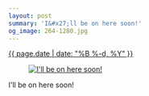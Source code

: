 ```yaml
---
layout: post
summary: 'I&#x27;ll be on here soon!'
og_image: 264-1280.jpg
---
```


<div class="post">
 <time>
  <a href="/264">
   {{ page.date | date: "%B %-d, %Y" }}
  </a>
 </time>
 <a href="/264">
  <figure data-taken="12/31/2013">
   <img alt="I'll be on here soon!" sizes="(min-width: 700px) 50vw, calc(100vw - 2rem)" src="{{ site.assets_url }}/264-640.jpg" srcset="{{ site.assets_url }}/264-1280.jpg 1280w, {{ site.assets_url }}/264-960.jpg 960w, {{ site.assets_url }}/264-640.jpg 640w, {{ site.assets_url }}/264-320.jpg 320w"/>
  </figure>
 </a>
 <span>
  I'll be on here soon!
 </span>
</div>
